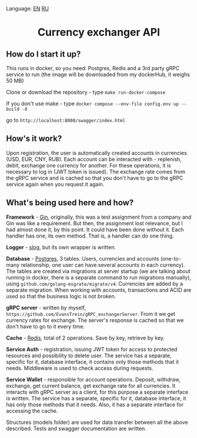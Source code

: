 Language: [EN](https://github.com/EvansTrein/RESTful_exchangerServer/blob/main/README.md) [RU](https://github.com/EvansTrein/RESTful_exchangerServer/blob/main/readmeRU.md)

<div align="center">
  <h1>Currency exchanger API</h1>
</div>

<div>
  <h2>How do I start it up?</h2>
</div>

This runs in docker, so you need: Postgres, Redis and a 3rd party gRPC service to run (the image will be downloaded from my dockerHub, it weighs 50 MB)

Clone or download the repository - type `make run-docker-compose`

If you don't use make - type `docker compose --env-file config.env up --build -d`

go to `http://localhost:8000/swagger/index.html`

<div>
  <h2>How's it work?</h2>
</div>

Upon registration, the user is automatically created accounts in currencies (USD, EUR, CNY, RUB). Each account can be interacted with - replenish, debit, exchange one currency for another. For these operations, it is necessary to log in (JWT token is issued). The exchange rate comes from the gRPC service and is cached so that you don't have to go to the gRPC service again when you request it again. 

<div>
  <h2>What's being used here and how?</h2>
</div>

**Framework** - <u>Gin</u>, originally, this was a test assignment from a company and Gin was like a requirement. But then, the assignment lost relevance, but I had almost done it, by this point. It could have been done without it. Each handler has one, its own method. That is, a handler can do one thing. 

**Logger** - <u>slog</u>, but its own wrapper is written. 

**Database** - <u>Postgres</u>, 3 tables. Users, currencies and accounts (one-to-many relationship, one user can have several accounts in each currency). The tables are created via migrations at server startup (we are talking about running in docker, there is a separate command to run migrations manually), using `github.com/golang-migrate/migrate/v4`. Currencies are added by a separate migration. When working with accounts, transactions and ACID are used so that the business logic is not broken.

**gRPC server** - written by myself, `https://github.com/EvansTrein/gRPC_exchangerServer`. From it we get currency rates for exchange. The server's response is cached so that we don't have to go to it every time.

**Сache** - <u>Redis</u>, total of 2 operations. Save by key, retrieve by key.

**Service Auth** - registration, issuing JWT token for access to protected resources and possibility to delete user. The service has a separate, specific for it, database interface, it contains only those methods that it needs. Middleware is used to check access during requests.

**Service Wallet** - responsible for account operations. Deposit, withdraw, exchange, get current balance, get exchange rate for all currencies. It interacts with gRPC server as a client, for this purpose a separate interface is written. The service has a separate, specific for it, database interface, it has only those methods that it needs. Also, it has a separate interface for accessing the cache.

Structures (models folder) are used for data transfer between all the above described. Tests and swagger documentation are written.
